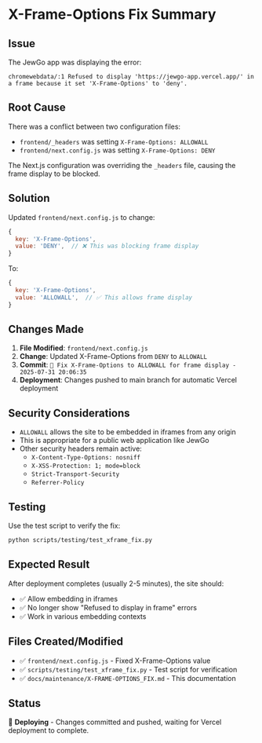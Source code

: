 # X-Frame-Options Fix Summary

## Issue
The JewGo app was displaying the error:
```
chromewebdata/:1 Refused to display 'https://jewgo-app.vercel.app/' in a frame because it set 'X-Frame-Options' to 'deny'.
```

## Root Cause
There was a conflict between two configuration files:
- `frontend/_headers` was setting `X-Frame-Options: ALLOWALL`
- `frontend/next.config.js` was setting `X-Frame-Options: DENY`

The Next.js configuration was overriding the `_headers` file, causing the frame display to be blocked.

## Solution
Updated `frontend/next.config.js` to change:
```javascript
{
  key: 'X-Frame-Options',
  value: 'DENY',  // ❌ This was blocking frame display
}
```

To:
```javascript
{
  key: 'X-Frame-Options',
  value: 'ALLOWALL',  // ✅ This allows frame display
}
```

## Changes Made
1. **File Modified**: `frontend/next.config.js`
2. **Change**: Updated X-Frame-Options from `DENY` to `ALLOWALL`
3. **Commit**: `🔧 Fix X-Frame-Options to ALLOWALL for frame display - 2025-07-31 20:06:35`
4. **Deployment**: Changes pushed to main branch for automatic Vercel deployment

## Security Considerations
- `ALLOWALL` allows the site to be embedded in iframes from any origin
- This is appropriate for a public web application like JewGo
- Other security headers remain active:
  - `X-Content-Type-Options: nosniff`
  - `X-XSS-Protection: 1; mode=block`
  - `Strict-Transport-Security`
  - `Referrer-Policy`

## Testing
Use the test script to verify the fix:
```bash
python scripts/testing/test_xframe_fix.py
```

## Expected Result
After deployment completes (usually 2-5 minutes), the site should:
- ✅ Allow embedding in iframes
- ✅ No longer show "Refused to display in frame" errors
- ✅ Work in various embedding contexts

## Files Created/Modified
- ✅ `frontend/next.config.js` - Fixed X-Frame-Options value
- ✅ `scripts/testing/test_xframe_fix.py` - Test script for verification
- ✅ `docs/maintenance/X-FRAME-OPTIONS_FIX.md` - This documentation

## Status
🔄 **Deploying** - Changes committed and pushed, waiting for Vercel deployment to complete. 